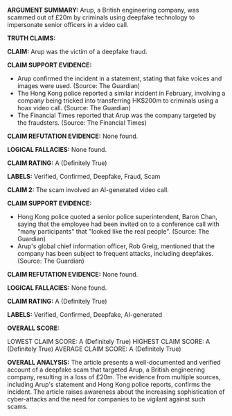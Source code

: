 **ARGUMENT SUMMARY:**
Arup, a British engineering company, was scammed out of £20m by criminals using deepfake technology to impersonate senior officers in a video call.

**TRUTH CLAIMS:**

**CLAIM:** Arup was the victim of a deepfake fraud.

**CLAIM SUPPORT EVIDENCE:**

* Arup confirmed the incident in a statement, stating that fake voices and images were used. (Source: The Guardian)
* The Hong Kong police reported a similar incident in February, involving a company being tricked into transferring HK$200m to criminals using a hoax video call. (Source: The Guardian)
* The Financial Times reported that Arup was the company targeted by the fraudsters. (Source: The Financial Times)

**CLAIM REFUTATION EVIDENCE:**
None found.

**LOGICAL FALLACIES:**
None found.

**CLAIM RATING:**
A (Definitely True)

**LABELS:**
Verified, Confirmed, Deepfake, Fraud, Scam

**CLAIM 2:** The scam involved an AI-generated video call.

**CLAIM SUPPORT EVIDENCE:**

* Hong Kong police quoted a senior police superintendent, Baron Chan, saying that the employee had been invited on to a conference call with "many participants" that "looked like the real people". (Source: The Guardian)
* Arup's global chief information officer, Rob Greig, mentioned that the company has been subject to frequent attacks, including deepfakes. (Source: The Guardian)

**CLAIM REFUTATION EVIDENCE:**
None found.

**LOGICAL FALLACIES:**
None found.

**CLAIM RATING:**
A (Definitely True)

**LABELS:**
Verified, Confirmed, Deepfake, AI-generated

**OVERALL SCORE:**

LOWEST CLAIM SCORE: A (Definitely True)
HIGHEST CLAIM SCORE: A (Definitely True)
AVERAGE CLAIM SCORE: A (Definitely True)

**OVERALL ANALYSIS:**
The article presents a well-documented and verified account of a deepfake scam that targeted Arup, a British engineering company, resulting in a loss of £20m. The evidence from multiple sources, including Arup's statement and Hong Kong police reports, confirms the incident. The article raises awareness about the increasing sophistication of cyber-attacks and the need for companies to be vigilant against such scams.
